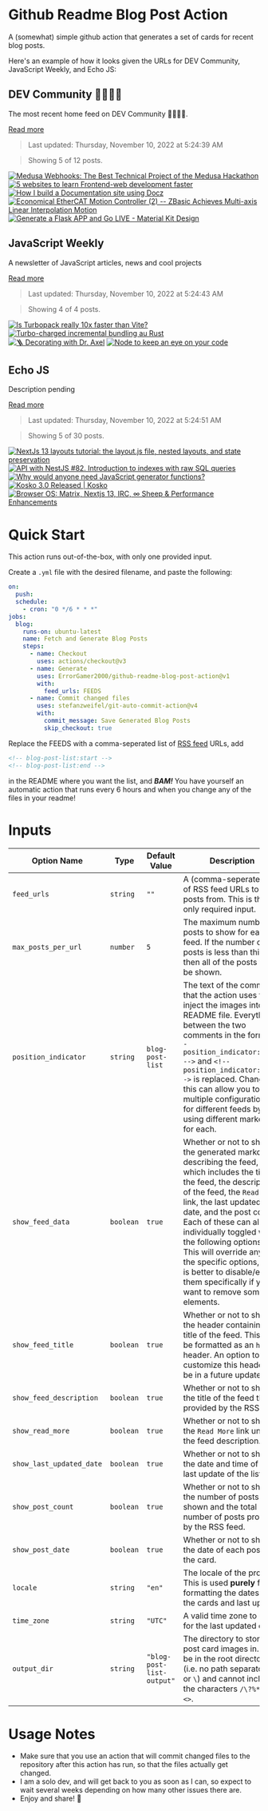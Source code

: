 # Github Readme Blog Post Action

A (somewhat) simple github action that generates a set of cards for recent blog posts.

Here's an example of how it looks given the URLs for DEV Community, JavaScript Weekly, and Echo JS:

<!-- post-list:start -->
## DEV Community 👩‍💻👨‍💻

The most recent home feed on DEV Community 👩‍💻👨‍💻.

[Read more](https://dev.to)
> Last updated: Thursday, November 10, 2022 at 5:24:39 AM

> Showing 5 of 12 posts.

[![Medusa Webhooks: The Best Technical Project of the Medusa Hackathon](https://raw.githubusercontent.com/ErrorGamer2000/github-readme-blog-post-action/main/generated_files/DEV_Community_👩‍💻👨‍💻/Medusa_Webhooks__The_Best_Technical_Project_of_the_Medusa_Hackathon.svg)](https://dev.to/medusajs/medusa-webhooks-the-best-technical-project-of-the-medusa-hackathon-289a)
[![5 websites to learn Frontend-web development faster](https://raw.githubusercontent.com/ErrorGamer2000/github-readme-blog-post-action/main/generated_files/DEV_Community_👩‍💻👨‍💻/5_websites_to_learn_Frontend-web_development_faster.svg)](https://dev.to/qbentil/5-websites-to-learn-frontend-web-development-faster-3cid)
[![How I build a Documentation site using Docz](https://raw.githubusercontent.com/ErrorGamer2000/github-readme-blog-post-action/main/generated_files/DEV_Community_👩‍💻👨‍💻/How_I_build_a_Documentation_site_using_Docz.svg)](https://dev.to/documatic/how-i-build-a-documentation-site-using-docz-57kk)
[![Economical EtherCAT Motion Controller (2) -- ZBasic Achieves Multi-axis Linear Interpolation Motion](https://raw.githubusercontent.com/ErrorGamer2000/github-readme-blog-post-action/main/generated_files/DEV_Community_👩‍💻👨‍💻/Economical_EtherCAT_Motion_Controller_(2)_--_ZBasic_Achieves_Multi-axis_Linear_Interpolation_Motion.svg)](https://dev.to/zmotion/economical-ethercat-motion-controller-2-zbasic-achieves-multi-axis-linear-interpolation-motion-1bc9)
[![Generate a Flask APP and Go LIVE - Material Kit Design](https://raw.githubusercontent.com/ErrorGamer2000/github-readme-blog-post-action/main/generated_files/DEV_Community_👩‍💻👨‍💻/Generate_a_Flask_APP_and_Go_LIVE_-_Material_Kit_Design.svg)](https://dev.to/sm0ke/generate-a-flask-app-and-go-live-material-kit-design-be3)


## JavaScript Weekly

A newsletter of JavaScript articles, news and cool projects

[Read more](https://javascriptweekly.com/)
> Last updated: Thursday, November 10, 2022 at 5:24:43 AM

> Showing 4 of 4 posts.

[![Is Turbopack really 10x faster than Vite?](https://raw.githubusercontent.com/ErrorGamer2000/github-readme-blog-post-action/main/generated_files/JavaScript_Weekly/Is_Turbopack_really_10x_faster_than_Vite_.svg)](https://javascriptweekly.com/issues/613)
[![Turbo-charged incremental bundling au Rust](https://raw.githubusercontent.com/ErrorGamer2000/github-readme-blog-post-action/main/generated_files/JavaScript_Weekly/Turbo-charged_incremental_bundling_au_Rust.svg)](https://javascriptweekly.com/issues/612)
[![🪜 Decorating with Dr. Axel](https://raw.githubusercontent.com/ErrorGamer2000/github-readme-blog-post-action/main/generated_files/JavaScript_Weekly/🪜_Decorating_with_Dr._Axel.svg)](https://javascriptweekly.com/issues/611)
[![Node to keep an eye on your code](https://raw.githubusercontent.com/ErrorGamer2000/github-readme-blog-post-action/main/generated_files/JavaScript_Weekly/Node_to_keep_an_eye_on_your_code.svg)](https://javascriptweekly.com/issues/610)


## Echo JS

Description pending

[Read more](
http://www.echojs.com
)
> Last updated: Thursday, November 10, 2022 at 5:24:51 AM

> Showing 5 of 30 posts.

[![NextJs 13 layouts tutorial: the layout.js file, nested layouts, and state preservation](https://raw.githubusercontent.com/ErrorGamer2000/github-readme-blog-post-action/main/generated_files/_Echo_JS_/NextJs_13_layouts_tutorial__the_layout.js_file__nested_layouts__and_state_preservation.svg)](http://www.js-craft.io/blog/nextjs-13-layouts-tutorial-layout-js-file-nested-layouts-state-preservation/)
[![API with NestJS #82. Introduction to indexes with raw SQL queries](https://raw.githubusercontent.com/ErrorGamer2000/github-readme-blog-post-action/main/generated_files/_Echo_JS_/API_with_NestJS__82._Introduction_to_indexes_with_raw_SQL_queries.svg)](https://wanago.io/2022/11/07/api-nestjs-indexes-raw-sql/)
[![Why would anyone need JavaScript generator functions?](https://raw.githubusercontent.com/ErrorGamer2000/github-readme-blog-post-action/main/generated_files/_Echo_JS_/Why_would_anyone_need_JavaScript_generator_functions_.svg)](https://jrsinclair.com/articles/2022/why-would-anyone-need-javascript-generator-functions/)
[![Kosko 3.0 Released | Kosko](https://raw.githubusercontent.com/ErrorGamer2000/github-readme-blog-post-action/main/generated_files/_Echo_JS_/Kosko_3.0_Released___Kosko.svg)](https://kosko.dev/blog/2022/11/06/kosko-3.0)
[![Browser OS: Matrix, Nextjs 13, IRC, ∞ Sheep & Performance Enhancements](https://raw.githubusercontent.com/ErrorGamer2000/github-readme-blog-post-action/main/generated_files/_Echo_JS_/Browser_OS__Matrix__Nextjs_13__IRC__∞_Sheep___Performance_Enhancements.svg)](https://www.youtube.com/watch?v=iEob-Vilmz0)


<!-- post-list:end -->

# Quick Start

This action runs out-of-the-box, with only one provided input.

Create a `.yml` file with the desired filename, and paste the following:

```yml
on:
  push:
  schedule:
    - cron: "0 */6 * * *"
jobs:
  blog:
    runs-on: ubuntu-latest
    name: Fetch and Generate Blog Posts
    steps:
      - name: Checkout
        uses: actions/checkout@v3
      - name: Generate
        uses: ErrorGamer2000/github-readme-blog-post-action@v1
        with:
          feed_urls: FEEDS
      - name: Commit changed files
        uses: stefanzweifel/git-auto-commit-action@v4
        with:
          commit_message: Save Generated Blog Posts
          skip_checkout: true
```

Replace the FEEDS with a comma-seperated list of [RSS feed](https://rss.com/blog/how-do-rss-feeds-work/) URLs, add

```md
<!-- blog-post-list:start -->
<!-- blog-post-list:end -->
```

in the README where you want the list, and **_BAM!_** You have yourself an automatic action that runs every 6 hours and when you change any of the files in your readme!

# Inputs

<table>
  <thead>
    <tr>
      <th>Option Name</th>
      <th>Type</th>
      <th>Default Value</th>
      <th>Description</th>
    </tr>
  </thead>
  <tbody>
    <tr>
      <td><code>feed_urls</code></td>
      <td><code>string</code></td>
      <td><code>""</code></td>
      <td>A (comma-seperated) list of RSS feed URLs to load posts from. This is the only required input.</td>
    </tr>
    <tr>
      <td><code>max_posts_per_url</code></td>
      <td><code>number</code></td>
      <td><code>5</code></td>
      <td>The maximum number of posts to show for each feed. If the number of posts is less than this, then all of the posts will be shown.</td>
    </tr>
    <tr>
      <td><code>position_indicator</code></td>
      <td><code>string</code></td>
      <td><code>blog-post-list</code></td>
      <td>The text of the comments that the action uses to inject the images into the README file. Everything between the two comments in the form <code>&lt;!-- position_indicator:start --&gt;</code> and <code>&lt;!-- position_indicator:end --&gt;</code> is replaced. Changing this can allow you to use multiple configurations for different feeds by using different markers for each.</td>
    </tr>
    <tr>
      <td><code>show_feed_data</code></td>
      <td><code>boolean</code></td>
      <td><code>true</code></td>
      <td>Whether or not to show the generated markdown describing the feed, which includes the title of the feed, the description of the feed, the <code>Read More</code> link, the last updated date, and the post count. Each of these can also be individually toggled with the following options. This will override any of the specific options, so it is better to disable/enable them specifically if you want to remove some elements.</td>
    </tr>
    <tr>
      <td><code>show_feed_title</code></td>
      <td><code>boolean</code></td>
      <td><code>true</code></td>
      <td>Whether or not to show the header containing the title of the feed. This will be formatted as an <code>h2</code> header. An option to customize this header will be in a future update.</td>
    </tr>
    <tr>
      <td><code>show_feed_description</code></td>
      <td><code>boolean</code></td>
      <td><code>true</code></td>
      <td>Whether or not to show the title of the feed that is provided by the RSS feed.</td>
    </tr>
    <tr>
      <td><code>show_read_more</code></td>
      <td><code>boolean</code></td>
      <td><code>true</code></td>
      <td>Whether or not to show the <code>Read More</code> link under the feed description.</td>
    </tr>
    <tr>
      <td><code>show_last_updated_date</code></td>
      <td><code>boolean</code></td>
      <td><code>true</code></td>
      <td>Whether or not to show the date and time of the last update of the list.</td>
    </tr>
    <tr>
      <td><code>show_post_count</code></td>
      <td><code>boolean</code></td>
      <td><code>true</code></td>
      <td>Whether or not to show the number of posts shown and the total number of posts provided by the RSS feed.</td>
    </tr>
    <tr>
      <td><code>show_post_date</code></td>
      <td><code>boolean</code></td>
      <td><code>true</code></td>
      <td>Whether or not to show the date of each post on the card.</td>
    </tr>
    <tr>
      <td><code>locale</code></td>
      <td><code>string</code></td>
      <td><code>"en"</code></td>
      <td>The locale of the project. This is used <strong>purely</strong> for formatting the dates of the cards and last update.</td>
    </tr>
    <tr>
      <td><code>time_zone</code></td>
      <td><code>string</code></td>
      <td><code>"UTC"</code></td>
      <td>A valid time zone to use for the last updated date.</td>
    </tr>
    <tr>
      <td><code>output_dir</code></td>
      <td><code>string</code></td>
      <td><code>"blog-post-list-output"</code></td>
      <td>The directory to store the post card images in. Must be in the root directory (i.e. no path separators <code>/</code> or <code>\</code>) and cannot include the characters <code>/\?%*:|"&lt;&gt;</code>.</td>
    </tr>
<!--
    <tr>
      <td><code></code></td>
      <td><cde></cde></td>
      <td><code></code></td>
      <td></td>
    </tr>
-->
  </tbody>
</table>

# Usage Notes

- Make sure that you use an action that will commit changed files to the repository after this action has run, so that the files actually get changed.
- I am a solo dev, and will get back to you as soon as I can, so expect to wait several weeks depending on how many other issues there are.
- Enjoy and share! 🤗
